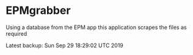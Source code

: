 # EPMgrabber
Using a database from the EPM app this application scrapes the files as required


Latest backup: Sun Sep 29 18:29:02 UTC 2019
